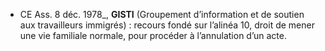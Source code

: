 - CE Ass. 8 déc. 1978_, **GISTI** (Groupement d’information et de soutien aux travailleurs immigrés) : recours fondé sur l’alinéa 10, droit de mener une vie familiale normale, pour procéder à l’annulation d’un acte.  